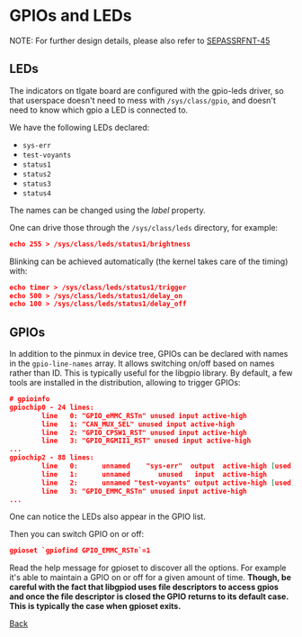 # GPIOs and LEDs

NOTE: For further design details, please also refer to [SEPASSRFNT-45](https://jira.open-groupe.com/browse/SEPASSRFNT-45)

## LEDs
The indicators on tlgate board are configured with the gpio-leds driver, so that userspace doesn't need to mess with `/sys/class/gpio`, and doesn't need to know which gpio a LED is connected to.

We have the following LEDs declared:
- `sys-err`
- `test-voyants`
- `status1`
- `status2`
- `status3`
- `status4`

The names can be changed using the *label* property.

One can drive those through the `/sys/class/leds` directory, for example:
```json
echo 255 > /sys/class/leds/status1/brightness
```

Blinking can be achieved automatically (the kernel takes care of the timing) with:
```json
echo timer > /sys/class/leds/status1/trigger
echo 500 > /sys/class/leds/status1/delay_on
echo 100 > /sys/class/leds/status1/delay_off
```

## GPIOs
In addition to the pinmux in device tree, GPIOs can be declared with names in the `gpio-line-names` array. It allows switching on/off based on names rather than ID. This is typically useful for the libgpio library.
By default, a few tools are installed in the distribution, allowing to trigger GPIOs:

```json
# gpioinfo
gpiochip0 - 24 lines:
        line   0: "GPIO_eMMC_RSTn" unused input active-high
        line   1: "CAN_MUX_SEL" unused input active-high
        line   2: "GPIO_CPSW1_RST" unused input active-high
        line   3: "GPIO_RGMII1_RST" unused input active-high
...
gpiochip2 - 88 lines:
        line   0:      unnamed    "sys-err"  output  active-high [used]
        line   1:      unnamed       unused   input  active-high
        line   2:      unnamed "test-voyants" output active-high [used]
        line   3: "GPIO_EMMC_RSTn" unused input active-high
...
```

One can notice the LEDs also appear in the GPIO list.

Then you can switch GPIO on or off:
```json
gpioset `gpiofind GPIO_EMMC_RSTn`=1
```

Read the help message for gpioset to discover all the options. For example it's able to maintain a GPIO on or off for a given amount of time. **Though, be careful with the fact that
libgpiod uses file descriptors to access gpios and once the file descriptor is closed the GPIO returns to its default case. This is typically the case when gpioset exits.**

[Back](toc.md)
